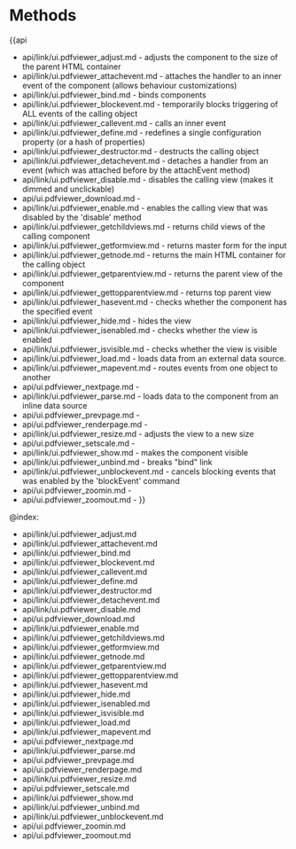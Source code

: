 Methods
=======

{{api
- api/link/ui.pdfviewer_adjust.md - adjusts the component to the size of the parent HTML container
- api/link/ui.pdfviewer_attachevent.md - attaches the handler to an inner event of the component (allows behaviour customizations)
- api/link/ui.pdfviewer_bind.md - binds components
- api/link/ui.pdfviewer_blockevent.md - temporarily blocks triggering of ALL events of the calling object
- api/link/ui.pdfviewer_callevent.md - calls an inner event
- api/link/ui.pdfviewer_define.md - redefines a single configuration property (or a hash of properties)
- api/link/ui.pdfviewer_destructor.md - destructs the calling object
- api/link/ui.pdfviewer_detachevent.md - detaches a handler from an event (which was attached before by the attachEvent method)
- api/link/ui.pdfviewer_disable.md - disables the calling view (makes it dimmed and unclickable)
- api/ui.pdfviewer_download.md - 
- api/link/ui.pdfviewer_enable.md - enables the calling view that was disabled by the 'disable' method
- api/link/ui.pdfviewer_getchildviews.md - returns child views of the calling component
- api/link/ui.pdfviewer_getformview.md - returns master form for the input
- api/link/ui.pdfviewer_getnode.md - returns the main HTML container for the calling object
- api/link/ui.pdfviewer_getparentview.md - returns the parent view of the component
- api/link/ui.pdfviewer_gettopparentview.md - returns top parent view
- api/link/ui.pdfviewer_hasevent.md - checks whether the component has the specified event
- api/link/ui.pdfviewer_hide.md - hides the view
- api/link/ui.pdfviewer_isenabled.md - checks whether the view is enabled
- api/link/ui.pdfviewer_isvisible.md - checks whether the view is visible
- api/link/ui.pdfviewer_load.md - loads data from an external data source.
- api/link/ui.pdfviewer_mapevent.md - routes events from one object to another
- api/ui.pdfviewer_nextpage.md - 
- api/link/ui.pdfviewer_parse.md - loads data to the component from an inline data source
- api/ui.pdfviewer_prevpage.md - 
- api/ui.pdfviewer_renderpage.md - 
- api/link/ui.pdfviewer_resize.md - adjusts the view to a new size
- api/ui.pdfviewer_setscale.md - 
- api/link/ui.pdfviewer_show.md - makes the component visible
- api/link/ui.pdfviewer_unbind.md - breaks "bind" link
- api/link/ui.pdfviewer_unblockevent.md - cancels blocking events that was enabled by the 'blockEvent' command
- api/ui.pdfviewer_zoomin.md - 
- api/ui.pdfviewer_zoomout.md - 
}}

@index:
- api/link/ui.pdfviewer_adjust.md
- api/link/ui.pdfviewer_attachevent.md
- api/link/ui.pdfviewer_bind.md
- api/link/ui.pdfviewer_blockevent.md
- api/link/ui.pdfviewer_callevent.md
- api/link/ui.pdfviewer_define.md
- api/link/ui.pdfviewer_destructor.md
- api/link/ui.pdfviewer_detachevent.md
- api/link/ui.pdfviewer_disable.md
- api/ui.pdfviewer_download.md
- api/link/ui.pdfviewer_enable.md
- api/link/ui.pdfviewer_getchildviews.md
- api/link/ui.pdfviewer_getformview.md
- api/link/ui.pdfviewer_getnode.md
- api/link/ui.pdfviewer_getparentview.md
- api/link/ui.pdfviewer_gettopparentview.md
- api/link/ui.pdfviewer_hasevent.md
- api/link/ui.pdfviewer_hide.md
- api/link/ui.pdfviewer_isenabled.md
- api/link/ui.pdfviewer_isvisible.md
- api/link/ui.pdfviewer_load.md
- api/link/ui.pdfviewer_mapevent.md
- api/ui.pdfviewer_nextpage.md
- api/link/ui.pdfviewer_parse.md
- api/ui.pdfviewer_prevpage.md
- api/ui.pdfviewer_renderpage.md
- api/link/ui.pdfviewer_resize.md
- api/ui.pdfviewer_setscale.md
- api/link/ui.pdfviewer_show.md
- api/link/ui.pdfviewer_unbind.md
- api/link/ui.pdfviewer_unblockevent.md
- api/ui.pdfviewer_zoomin.md
- api/ui.pdfviewer_zoomout.md


